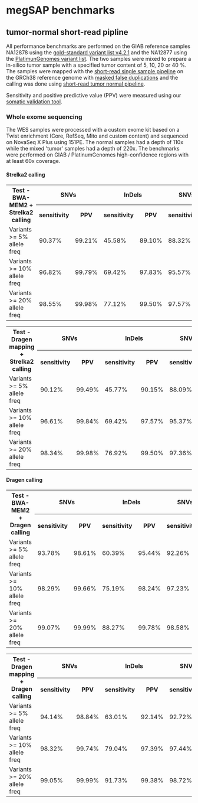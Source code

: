 # megSAP benchmarks

## tumor-normal short-read pipline

All performance benchmarks are performed on the GIAB reference samples NA12878 using the [gold-standard variant list v4.2.1](https://ftp-trace.ncbi.nlm.nih.gov/giab/ftp/release/NA12878_HG001/NISTv4.2.1/GRCh38/) and the NA12877 using the [PlatimunGenomes variant list](https://github.com/Illumina/PlatinumGenomes). The two samples were mixed to prepare a in-silico tumor sample with a specified tumor content of 5, 10, 20 or 40 %.
The samples were mapped with the [short-read single sample pipeline](https://github.com/imgag/megSAP/blob/master/src/Pipelines/analyze.php) on the GRCh38 reference genome with [masked false duplications](https://www.nature.com/articles/s41587-021-01158-1) and the calling was done using [short-read tumor normal pipeline](https://github.com/imgag/megSAP/blob/master/src/Pipelines/somatic_dna.php).

Sensitivity and positive predictive value (PPV) were measured using our [somatic validation tool](https://github.com/imgag/megSAP/blob/master/src/Tools/validate_somatic.php).

### Whole exome sequencing

The WES samples were processed with a custom exome kit based on a Twist enrichment (Core, RefSeq, Mito and custom content) and sequenced on NovaSeq X Plus using 151PE.
The normal samples had a depth of 110x while the mixed 'tumor' samples had a depth of 220x.
The benchmarks were performed on GIAB / PlatinumGenomes high-confidence regions with at least 60x coverage.

#### Strelka2 calling
<table>
	<tr>
		<th rowspan=2>Test - BWA-MEM2 + Strelka2 calling</th>
		<th colspan=2>SNVs</th>
		<th colspan=2>InDels</th>
    		<th colspan=2>SNVs+InDels</th>
	</tr>
	<tr>
		<th>sensitivity</th>
		<th>PPV</th>
		<th>sensitivity</th>
		<th>PPV</th>
    <th>sensitivity</th>
		<th>PPV</th>
	</tr>
	<tr>
		<td>Variants >= 5% allele freq</td> <!--- dataset: NA12878x3_22_NA12877_23 --->
		<td>90.37%</td>
		<td>99.21%</td>
		<td>45.58%</td>
		<td>89.10%</td>
    		<td>88.32%</td>
		<td>98.95%</td>
	</tr>
	<tr>
		<td>Variants >= 10% allele freq</td> <!--- dataset: NA12878x3_22_NA12877_23 --->
		<td>96.82%</td>
		<td>99.79%</td>
		<td>69.42%</td>
		<td>97.83%</td>
    		<td>95.57%</td>
		<td>99.73%</td>
	</tr>
	<tr>
		<td>Variants >= 20% allele freq</td> <!--- dataset: NA12878x3_22_NA12877_23 --->
		<td>98.55%</td>
		<td>99.98%</td>
		<td>77.12%</td>
		<td>99.50%</td>
    		<td>97.57%</td>
		<td>99.96%</td>
	</tr>
</table>

<table>
	<tr>
		<th rowspan=2>Test - Dragen mapping + Strelka2 calling</th>
		<th colspan=2>SNVs</th>
		<th colspan=2>InDels</th>
    		<th colspan=2>SNVs+InDels</th>
	</tr>
	<tr>
		<th>sensitivity</th>
		<th>PPV</th>
		<th>sensitivity</th>
		<th>PPV</th>
    <th>sensitivity</th>
		<th>PPV</th>
	</tr>
	<tr>
		<td>Variants >= 5% allele freq</td> <!--- dataset: NA12878x3_22_NA12877_23 --->
		<td>90.12%</td>
		<td>99.49%</td>
		<td>45.77%</td>
		<td>90.15%</td>
    <td>88.09%</td>
		<td>99.25%</td>
	</tr>
	<tr>
		<td>Variants >= 10% allele freq</td> <!--- dataset: NA12878x3_22_NA12877_23 --->
		<td>96.61%</td>
		<td>99.84%</td>
		<td>69.42%</td>
		<td>97.57%</td>
    <td>95.37%</td>
		<td>99.76%</td>
	</tr>
	<tr>
		<td>Variants >= 20% allele freq</td> <!--- dataset: NA12878x3_22_NA12877_23 --->
		<td>98.34%</td>
		<td>99.98%</td>
		<td>76.92%</td>
		<td>99.50%</td>
    <td>97.36%</td>
		<td>99.96%</td>
	</tr>
</table>


#### Dragen calling
<table>
	<tr>
		<th rowspan=2>Test - BWA-MEM2 + Dragen calling</th>
		<th colspan=2>SNVs</th>
		<th colspan=2>InDels</th>
    		<th colspan=2>SNVs+InDels</th>
	</tr>
	<tr>
		<th>sensitivity</th>
		<th>PPV</th>
		<th>sensitivity</th>
		<th>PPV</th>
    <th>sensitivity</th>
		<th>PPV</th>
	</tr>
	<tr>
		<td>Variants >= 5% allele freq</td> <!--- dataset: NA12878x3_22_NA12877_23 --->
		<td>93.78%</td>
		<td>98.61%</td>
		<td>60.39%</td>
		<td>95.44%</td>
    		<td>92.26%</td>
		<td>98.51%</td>
	</tr>
	<tr>
		<td>Variants >= 10% allele freq</td> <!--- dataset: NA12878x3_22_NA12877_23 --->
		<td>98.29%</td>
		<td>99.66%</td>
		<td>75.19%</td>
		<td>98.24%</td>
    		<td>97.23%</td>
		<td>99.61%</td>
	</tr>
	<tr>
		<td>Variants >= 20% allele freq</td> <!--- dataset: NA12878x3_22_NA12877_23 --->
		<td>99.07%</td>
		<td>99.99%</td>
		<td>88.27%</td>
		<td>99.78%</td>
    		<td>98.58%</td>
		<td>99.98%</td>
	</tr>
</table>

<table>
	<tr>
		<th rowspan=2>Test - Dragen mapping + Dragen calling</th>
		<th colspan=2>SNVs</th>
		<th colspan=2>InDels</th>
    		<th colspan=2>SNVs+InDels</th>
	</tr>
	<tr>
		<th>sensitivity</th>
		<th>PPV</th>
		<th>sensitivity</th>
		<th>PPV</th>
    <th>sensitivity</th>
		<th>PPV</th>
	</tr>
	<tr>
		<td>Variants >= 5% allele freq</td> <!--- dataset: NA12878x3_22_NA12877_23 --->
		<td>94.14%</td>
		<td>98.84%</td>
		<td>63.01%</td>
		<td>92.14%</td>
    <td>92.72%</td>
		<td>98.62%</td>
	</tr>
	<tr>
		<td>Variants >= 10% allele freq</td> <!--- dataset: NA12878x3_22_NA12877_23 --->
		<td>98.32%</td>
		<td>99.74%</td>
		<td>79.04%</td>
		<td>97.39%</td>
    <td>97.44%</td>
		<td>99.65%</td>
	</tr>
	<tr>
		<td>Variants >= 20% allele freq</td> <!--- dataset: NA12878x3_22_NA12877_23 --->
		<td>99.05%</td>
		<td>99.99%</td>
		<td>91.73%</td>
		<td>99.38%</td>
    <td>98.72%</td>
		<td>99.96%</td>
	</tr>
</table> 


